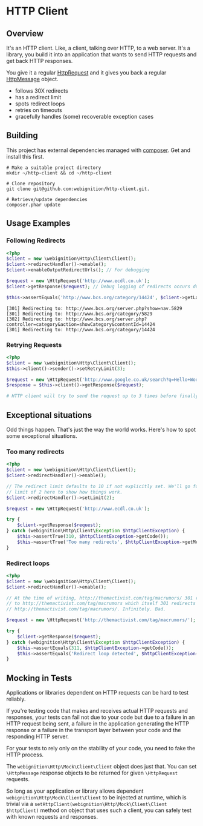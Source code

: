 HTTP Client
===========

Overview
--------

It's an HTTP client. Like, a client, talking over HTTP, to a web server. It's a library, you build it into an application that wants to send HTTP requests and get back HTTP responses.

You give it a regular [HttpRequest][1] and it gives you back a regular [HttpMessage][2] object.

* follows 30X redirects
* has a redirect limit
* spots redirect loops
* retries on timeouts
* gracefully handles (some) recoverable exception cases

[1]: http://php.net/manual/en/class.httprequest.php "PHP HttpRequest"
[2]: http://php.net/manual/en/class.httpmessage.php "PHP HttpMessage"

Building
--------

This project has external dependencies managed with [composer][3]. Get and install this first.

    # Make a suitable project directory
    mkdir ~/http-client && cd ~/http-client

    # Clone repository
    git clone git@github.com:webignition/http-client.git.

    # Retrieve/update dependencies
    composer.phar update

[3]: http://getcomposer.org

Usage Examples
--------------

### Following Redirects

```php
<?php
$client = new \webignition\Http\Client\Client();
$client->redirectHandler()->enable();
$client->enableOutputRedirectUrls(); // For debugging

$request = new \HttpRequest('http://www.ecdl.co.uk');
$client->getResponse($request); // Debug logging of redirects occurs during request

$this->assertEquals('http://www.bcs.org/category/14424', $client->getLastRequestedUrl());
```

    [301] Redirecting to: http://www.bcs.org/server.php?show=nav.5829
    [301] Redirecting to: http://www.bcs.org/category/5829
    [302] Redirecting to: http://www.bcs.org/server.php?controller=category&action=showCategory&contentId=14424
    [301] Redirecting to: http://www.bcs.org/category/14424
    

### Retrying Requests

```php
<?php
$client = new \webignition\Http\Client\Client();
$this->client()->sender()->setRetryLimit(3);

$request = new \HttpRequest('http://www.google.co.uk/search?q=Hello+World');    
$response = $this->client()->getResponse($request);

# HTTP client will try to send the request up to 3 times before finally failing
```

Exceptional situations
------------------------

Odd things happen. That's just the way the world works. Here's how to spot
some exceptional situations.

### Too many redirects

```php
<?php
$client = new \webignition\Http\Client\Client();
$client->redirectHandler()->enable();

// The redirect limit defaults to 10 if not explicitly set. We'll go for a
// limit of 2 here to show how things work.
$client->redirectHandler()->setLimit(2);

$request = new \HttpRequest('http://www.ecdl.co.uk');

try {
    $client->getResponse($request);
} catch (webignition\Http\Client\Exception $httpClientException) {
    $this->assertTrue(310, $httpClientException->getCode());
    $this->assertTrue('Too many redirects', $httpClientException->getMessage());
}
```

### Redirect loops

```php
<?php
$client = new \webignition\Http\Client\Client();
$client->redirectHandler()->enable();

// At the time of writing, http://themactivist.com/tag/macrumors/ 301 redirects
// to http://themactivist.com/tag/macrumors which itself 301 redirects to
// http://themactivist.com/tag/macrumors/. Infinitely. Bad.

$request = new \HttpRequest('http://themactivist.com/tag/macrumors/');

try {
    $client->getResponse($request);
} catch (webignition\Http\Client\Exception $httpClientException) {
    $this->assertEquals(311, $httpClientException->getCode());
    $this->assertEquals('Redirect loop detected', $httpClientException->getMessage());
}
```


Mocking in Tests
----------------

Applications or libraries dependent on HTTP requests can be hard to test reliably.

If you're testing code that makes and receives actual HTTP requests and responses, your tests can fail not
due to your code but due to a failure in an HTTP request being sent, a failure in the application generating
the HTTP response or a failure in the transport layer between your code and the responding HTTP server.

For your tests to rely only on the stability of your code, you need to fake the HTTP process.

The `webignition\Http\Mock\Client\Client` object does just that. You can set `\HttpMessage` response objects
to be returned for given `\HttpRequest` requests.

So long as your application or library allows dependent `webignition\Http\Mock\Client\Client` to be injected
at runtime, which is trivial via a `setHttpClient(webignition\Http\Mock\Client\Client $httpClient)` method
on object that uses such a client, you can safely test with known requests and responses.